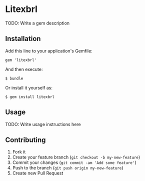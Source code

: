 # Litexbrl

TODO: Write a gem description

## Installation

Add this line to your application's Gemfile:

    gem 'litexbrl'

And then execute:

    $ bundle

Or install it yourself as:

    $ gem install litexbrl

## Usage

TODO: Write usage instructions here

## Contributing

1. Fork it
2. Create your feature branch (`git checkout -b my-new-feature`)
3. Commit your changes (`git commit -am 'Add some feature'`)
4. Push to the branch (`git push origin my-new-feature`)
5. Create new Pull Request
